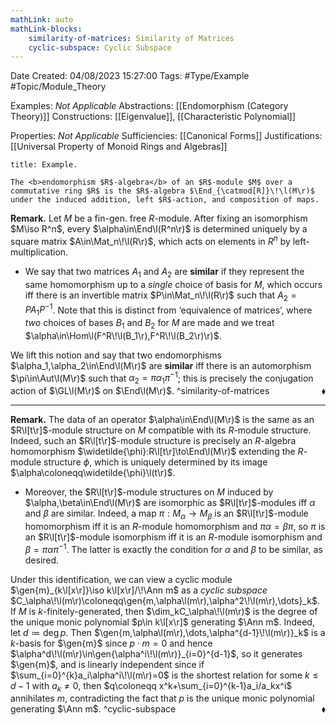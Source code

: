```yaml
---
mathLink: auto
mathLink-blocks:
    similarity-of-matrices: Similarity of Matrices
    cyclic-subspace: Cyclic Subspace
---
```


<div class="topSpace"></div>

Date Created: 04/08/2023 15:27:00
Tags: #Type/Example #Topic/Module_Theory

Examples: <i>Not Applicable</i>
Abstractions: [[Endomorphism (Category Theory)]]
Constructions: [[Eigenvalue]], [[Characteristic Polynomial]]

Properties: <i>Not Applicable</i>
Sufficiencies: [[Canonical Forms]]
Justifications: [[Universal Property of Monoid Rings and Algebras]]

``` ad-Example
title: Example.

The <b>endomorphism $R$-algebra</b> of an $R$-module $M$ over a commutative ring $R$ is the $R$-algebra $\End_{\catmod[R]}\!\l(M\r)$ under the induced addition, left $R$-action, and composition of maps.

```

<b>Remark.</b> Let $M$ be a fin-gen. free $R$-module. After fixing an isomorphism $M\iso R^n$, every $\alpha\in\End\l(R^n\r)$ is determined uniquely by a square matrix $A\in\Mat_n\!\l(R\r)$, which acts on elements in $R^n$ by left-multiplication.
* We say that two matrices $A_1$ and $A_2$ are <b>similar</b> if they represent the same homomorphism up to a <i>single</i> choice of basis for $M$, which occurs iff there is an invertible matrix $P\in\Mat_n\!\l(R\r)$ such that $A_2=PA_1P^{-1}$. Note that this is distinct from ‘equivalence of matrices’, where <i>two</i> choices of bases $B_1$ and $B_2$ for $M$ are made and we treat $\alpha\in\Hom\l(F^R\!\l(B_1\r),F^R\!\l(B_2\r)\r)$.

We lift this notion and say that two endomorphisms $\alpha_1,\alpha_2\in\End\l(M\r)$ are <b>similar</b> iff there is an automorphism $\pi\in\Aut\l(M\r)$ such that $\alpha_2=\pi\alpha_1\pi^{-1}$; this is precisely the conjugation action of $\GL\l(M\r)$ on $\End\l(M\r)$.<span style="float:right;">$\blacklozenge$</span>
^similarity-of-matrices

---

<b>Remark.</b> The data of an operator $\alpha\in\End\l(M\r)$ is the same as an $R\l[t\r]$-module structure on $M$ compatible with its $R$-module structure. Indeed, such an $R\l[t\r]$-module structure is precisely an $R$-algebra homomorphism $\widetilde{\phi}:R\l[t\r]\to\End\l(M\r)$ extending the $R$-module structure $\phi$, which is uniquely determined by its image $\alpha\coloneqq\widetilde{\phi}\l(t\r)$.
* Moreover, the $R\l[t\r]$-module structures on $M$ induced by $\alpha,\beta\in\End\l(M\r)$ are isomorphic as $R\l[t\r]$-modules iff $\alpha$ and $\beta$ are similar. Indeed, a map $\pi:M_\alpha\to M_\beta$ is an $R\l[t\r]$-module homomorphism iff it is an $R$-module homomorphism and $\pi\alpha=\beta\pi$, so $\pi$ is an $R\l[t\r]$-module isomorphism iff it is an $R$-module isomorphism and $\beta=\pi\alpha\pi^{-1}$. The latter is exactly the condition for $\alpha$ and $\beta$ to be similar, as desired.

Under this identification, we can view a cyclic module $\gen{m}_{k\l[x\r]}\iso k\l[x\r]/\!\Ann m$ as a <i>cyclic subspace</i> $C_\alpha\!\l(m\r)\coloneqq\gen{m,\alpha\l(m\r),\alpha^2\!\l(m\r),\dots}_k$. If $M$ is $k$-finitely-generated, then $\dim_kC_\alpha\!\l(m\r)$ is the degree of the unique monic polynomial $p\in k\l[x\r]$ generating $\Ann m$. Indeed, let $d\coloneqq\deg p$. Then $\gen{m,\alpha\l(m\r),\dots,\alpha^{d-1}\!\l(m\r)}_k$ is a $k$-basis for $\gen{m}$ since $p\cdot m=0$ and hence $\alpha^d\!\l(m\r)\in\gen{\alpha^i\!\l(m\r)}_{i=0}^{d-1}$, so it generates $\gen{m}$, and is linearly independent since if $\sum_{i=0}^{k}a_i\alpha^i\!\l(m\r)=0$ is the shortest relation for some $k\leq d-1$ with $a_k\neq0$, then $q\coloneqq x^k+\sum_{i=0}^{k-1}a_i/a_kx^i$ annihilates $m$, contradicting the fact that $p$ is the unique monic polynomial generating $\Ann m$.<span style="float:right;">$\blacklozenge$</span>
^cyclic-subspace
